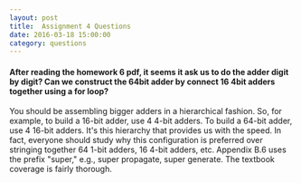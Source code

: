 ```yaml
---
layout: post
title:  Assignment 4 Questions
date: 2016-03-18 15:00:00
category: questions
---
```


<a id="Q1"></a>

#### After reading the homework 6 pdf, it seems it ask us to do the adder digit by digit? Can we construct the 64bit adder by connect 16 4bit adders together using a for loop?

You should be assembling bigger adders in a hierarchical fashion.
So, for example, to build a 16-bit adder, use 4 4-bit adders.
To build a 64-bit adder, use 4 16-bit adders.
It's this hierarchy that provides us with the speed.
In fact, everyone should study why this configuration is preferred over stringing together 64 1-bit adders, 16 4-bit adders, etc.
Appendix B.6 uses the prefix "super," e.g., super propagate, super generate.
The textbook coverage is fairly thorough.
